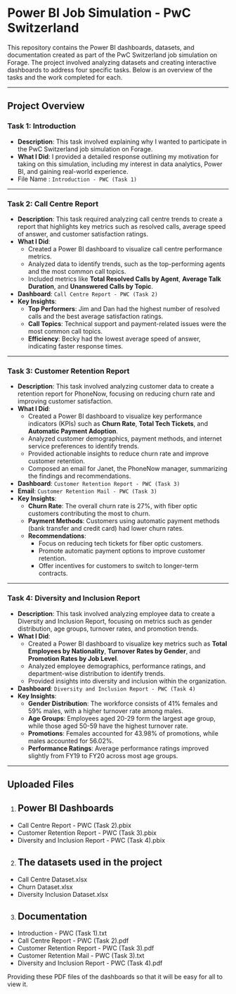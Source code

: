 
# Power BI Job Simulation - PwC Switzerland

This repository contains the Power BI dashboards, datasets, and documentation created as part of the PwC Switzerland job simulation on Forage. The project involved analyzing datasets and creating interactive dashboards to address four specific tasks. Below is an overview of the tasks and the work completed for each.

---

## Project Overview

### Task 1: Introduction
- **Description**: This task involved explaining why I wanted to participate in the PwC Switzerland job simulation on Forage.
- **What I Did**: I provided a detailed response outlining my motivation for taking on this simulation, including my interest in data analytics, Power BI, and gaining real-world experience.
- File Name : `Introduction - PWC (Task 1)`

---

### Task 2: Call Centre Report
- **Description**: This task required analyzing call centre trends to create a report that highlights key metrics such as resolved calls, average speed of answer, and customer satisfaction ratings.
- **What I Did**: 
  - Created a Power BI dashboard to visualize call centre performance metrics.
  - Analyzed data to identify trends, such as the top-performing agents and the most common call topics.
  - Included metrics like **Total Resolved Calls by Agent**, **Average Talk Duration**, and **Unanswered Calls by Topic**.
- **Dashboard**: `Call Centre Report - PWC (Task 2)`
- **Key Insights**:
  - **Top Performers**: Jim and Dan had the highest number of resolved calls and the best average satisfaction ratings.
  - **Call Topics**: Technical support and payment-related issues were the most common call topics.
  - **Efficiency**: Becky had the lowest average speed of answer, indicating faster response times.

---

### Task 3: Customer Retention Report
- **Description**: This task involved analyzing customer data to create a retention report for PhoneNow, focusing on reducing churn rate and improving customer satisfaction.
- **What I Did**:
  - Created a Power BI dashboard to visualize key performance indicators (KPIs) such as **Churn Rate**, **Total Tech Tickets**, and **Automatic Payment Adoption**.
  - Analyzed customer demographics, payment methods, and internet service preferences to identify trends.
  - Provided actionable insights to reduce churn rate and improve customer retention.
  - Composed an email for Janet, the PhoneNow manager, summarizing the findings and recommendations.
- **Dashboard**: `Customer Retention Report - PWC (Task 3)`
- **Email**: `Customer Retention Mail - PWC (Task 3)`
- **Key Insights**:
  - **Churn Rate**: The overall churn rate is 27%, with fiber optic customers contributing the most to churn.
  - **Payment Methods**: Customers using automatic payment methods (bank transfer and credit card) had lower churn rates.
  - **Recommendations**:
    - Focus on reducing tech tickets for fiber optic customers.
    - Promote automatic payment options to improve customer retention.
    - Offer incentives for customers to switch to longer-term contracts.

---

### Task 4: Diversity and Inclusion Report
- **Description**: This task involved analyzing employee data to create a Diversity and Inclusion Report, focusing on metrics such as gender distribution, age groups, turnover rates, and promotion trends.
- **What I Did**:
  - Created a Power BI dashboard to visualize key metrics such as **Total Employees by Nationality**, **Turnover Rates by Gender**, and **Promotion Rates by Job Level**.
  - Analyzed employee demographics, performance ratings, and department-wise distribution to identify trends.
  - Provided insights into diversity and inclusion within the organization.
- **Dashboard**: `Diversity and Inclusion Report - PWC (Task 4)`
- **Key Insights**:
  - **Gender Distribution**: The workforce consists of 41% females and 59% males, with a higher turnover rate among males.
  - **Age Groups**: Employees aged 20-29 form the largest age group, while those aged 50-59 have the highest turnover rate.
  - **Promotions**: Females accounted for 43.98% of promotions, while males accounted for 56.02%.
  - **Performance Ratings**: Average performance ratings improved slightly from FY19 to FY20 across most age groups.

---

## Uploaded Files 
1. ## Power BI Dashboards 
- Call Centre Report - PWC (Task 2).pbix
- Customer Retention Report - PWC (Task 3).pbix
- Diversity and Inclusion Report - PWC (Task 4).pbix

2. ## The datasets used in the project
- Call Centre Dataset.xlsx
- Churn Dataset.xlsx
- Diversity Inclusion Dataset.xlsx

3. ## Documentation
- Introduction - PWC (Task 1).txt
- Call Centre Report - PWC (Task 2).pdf
- Customer Retention Report - PWC (Task 3).pdf
- Customer Retention Mail - PWC (Task 3).txt
- Diversity and Inclusion Report - PWC (Task 4).pdf

Providing these PDF files of the dashboards so that it will be easy for all to view it.


